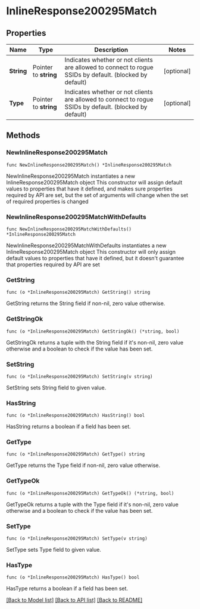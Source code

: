 # InlineResponse200295Match

## Properties

Name | Type | Description | Notes
------------ | ------------- | ------------- | -------------
**String** | Pointer to **string** | Indicates whether or not clients are allowed to        connect to rogue SSIDs by default. (blocked by default) | [optional] 
**Type** | Pointer to **string** | Indicates whether or not clients are allowed to        connect to rogue SSIDs by default. (blocked by default) | [optional] 

## Methods

### NewInlineResponse200295Match

`func NewInlineResponse200295Match() *InlineResponse200295Match`

NewInlineResponse200295Match instantiates a new InlineResponse200295Match object
This constructor will assign default values to properties that have it defined,
and makes sure properties required by API are set, but the set of arguments
will change when the set of required properties is changed

### NewInlineResponse200295MatchWithDefaults

`func NewInlineResponse200295MatchWithDefaults() *InlineResponse200295Match`

NewInlineResponse200295MatchWithDefaults instantiates a new InlineResponse200295Match object
This constructor will only assign default values to properties that have it defined,
but it doesn't guarantee that properties required by API are set

### GetString

`func (o *InlineResponse200295Match) GetString() string`

GetString returns the String field if non-nil, zero value otherwise.

### GetStringOk

`func (o *InlineResponse200295Match) GetStringOk() (*string, bool)`

GetStringOk returns a tuple with the String field if it's non-nil, zero value otherwise
and a boolean to check if the value has been set.

### SetString

`func (o *InlineResponse200295Match) SetString(v string)`

SetString sets String field to given value.

### HasString

`func (o *InlineResponse200295Match) HasString() bool`

HasString returns a boolean if a field has been set.

### GetType

`func (o *InlineResponse200295Match) GetType() string`

GetType returns the Type field if non-nil, zero value otherwise.

### GetTypeOk

`func (o *InlineResponse200295Match) GetTypeOk() (*string, bool)`

GetTypeOk returns a tuple with the Type field if it's non-nil, zero value otherwise
and a boolean to check if the value has been set.

### SetType

`func (o *InlineResponse200295Match) SetType(v string)`

SetType sets Type field to given value.

### HasType

`func (o *InlineResponse200295Match) HasType() bool`

HasType returns a boolean if a field has been set.


[[Back to Model list]](../README.md#documentation-for-models) [[Back to API list]](../README.md#documentation-for-api-endpoints) [[Back to README]](../README.md)


